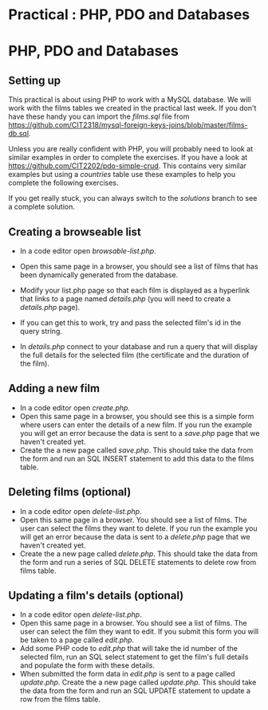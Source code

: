 # Practical : PHP, PDO and Databases

# PHP, PDO and Databases

## Setting up
This practical is about using PHP to work with a MySQL database. We will work with the films tables we created in the practical last week. If you don't have these handy you can import the *films.sql* file from https://github.com/CIT2318/mysql-foreign-keys-joins/blob/master/films-db.sql.

Unless you are really confident with PHP, you will probably need to look at similar examples in order to complete the exercises. If you have a look at https://github.com/CIT2202/pdo-simple-crud. This contains very similar examples but using a *countries* table use these examples to help you complete the following exercises.

If you get really stuck, you can always switch to the *solutions* branch to see a complete solution.

## Creating a browseable list
* In a code editor open *browsable-list.php*.
* Open this same page in a browser, you should see a list of films that has been dynamically generated from the database.

* Modify your list.php page so that each film is displayed as a hyperlink that links to a page named *details.php* (you will need to create a *details.php* page).
* If you can get this to work, try and pass the selected film's id in the query string.
* In *details.php* connect to your database and run a query that will display the full details for the selected film (the certificate and the duration of the film).

## Adding a new film
* In a code editor open *create.php*.
* Open this same page in a browser, you should see this is a simple form where users can enter the details of a new film. If you run the example you will get an error because the data is sent to a *save.php* page that we haven't created yet.
* Create the a new page called *save.php*. This should take the data from the form and run an SQL INSERT statement to add this data to the films table.  

## Deleting films  (optional)
* In a code editor open *delete-list.php*.
* Open this same page in a browser. You should see a list of films. The user can select the films they want to delete. If you run the example you will get an error because the data is sent to a *delete.php* page that we haven't created yet.
* Create the a new page called *delete.php*. This should take the data from the form and run a series of SQL DELETE statements to delete row from films table.

## Updating a film's details (optional)
* In a code editor open *delete-list.php*.
* Open this same page in a browser. You should see a list of films. The user can select the film they want to edit. If you submit this form you will be taken to a page called *edit.php*.
* Add some PHP code to *edit.php* that will take the id number of the selected film, run an SQL select statement to get the film's full details and populate the form with these details.
* When submitted the form data in *edit.php* is sent to a page called *update.php*. Create the a new page called *update.php*. This should take the data from the form and run an SQL UPDATE statement to update a row from the films table.
